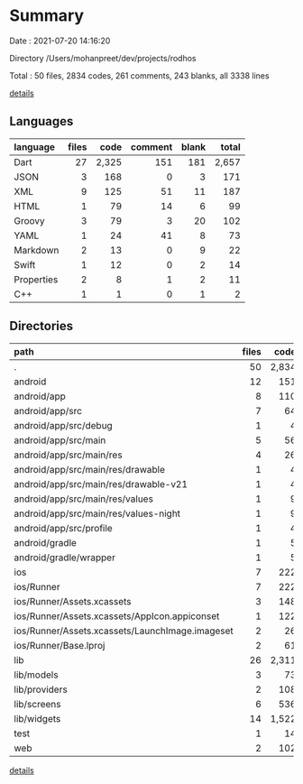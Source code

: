 # Summary

Date : 2021-07-20 14:16:20

Directory /Users/mohanpreet/dev/projects/rodhos

Total : 50 files,  2834 codes, 261 comments, 243 blanks, all 3338 lines

[details](details.md)

## Languages
| language | files | code | comment | blank | total |
| :--- | ---: | ---: | ---: | ---: | ---: |
| Dart | 27 | 2,325 | 151 | 181 | 2,657 |
| JSON | 3 | 168 | 0 | 3 | 171 |
| XML | 9 | 125 | 51 | 11 | 187 |
| HTML | 1 | 79 | 14 | 6 | 99 |
| Groovy | 3 | 79 | 3 | 20 | 102 |
| YAML | 1 | 24 | 41 | 8 | 73 |
| Markdown | 2 | 13 | 0 | 9 | 22 |
| Swift | 1 | 12 | 0 | 2 | 14 |
| Properties | 2 | 8 | 1 | 2 | 11 |
| C++ | 1 | 1 | 0 | 1 | 2 |

## Directories
| path | files | code | comment | blank | total |
| :--- | ---: | ---: | ---: | ---: | ---: |
| . | 50 | 2,834 | 261 | 243 | 3,338 |
| android | 12 | 151 | 53 | 31 | 235 |
| android/app | 8 | 110 | 52 | 20 | 182 |
| android/app/src | 7 | 64 | 49 | 9 | 122 |
| android/app/src/debug | 1 | 4 | 3 | 1 | 8 |
| android/app/src/main | 5 | 56 | 43 | 7 | 106 |
| android/app/src/main/res | 4 | 26 | 32 | 6 | 64 |
| android/app/src/main/res/drawable | 1 | 4 | 7 | 2 | 13 |
| android/app/src/main/res/drawable-v21 | 1 | 4 | 7 | 2 | 13 |
| android/app/src/main/res/values | 1 | 9 | 9 | 1 | 19 |
| android/app/src/main/res/values-night | 1 | 9 | 9 | 1 | 19 |
| android/app/src/profile | 1 | 4 | 3 | 1 | 8 |
| android/gradle | 1 | 5 | 1 | 1 | 7 |
| android/gradle/wrapper | 1 | 5 | 1 | 1 | 7 |
| ios | 7 | 222 | 2 | 9 | 233 |
| ios/Runner | 7 | 222 | 2 | 9 | 233 |
| ios/Runner/Assets.xcassets | 3 | 148 | 0 | 4 | 152 |
| ios/Runner/Assets.xcassets/AppIcon.appiconset | 1 | 122 | 0 | 1 | 123 |
| ios/Runner/Assets.xcassets/LaunchImage.imageset | 2 | 26 | 0 | 3 | 29 |
| ios/Runner/Base.lproj | 2 | 61 | 2 | 2 | 65 |
| lib | 26 | 2,311 | 141 | 174 | 2,626 |
| lib/models | 3 | 73 | 23 | 13 | 109 |
| lib/providers | 2 | 108 | 1 | 16 | 125 |
| lib/screens | 6 | 536 | 73 | 46 | 655 |
| lib/widgets | 14 | 1,522 | 43 | 92 | 1,657 |
| test | 1 | 14 | 10 | 7 | 31 |
| web | 2 | 102 | 14 | 7 | 123 |

[details](details.md)